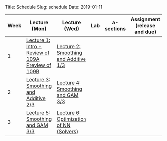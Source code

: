 Title: Schedule
Slug: schedule
Date: 2019-01-11


|﻿Week|Lecture (Mon)|Lecture (Wed)|Lab|a-sections|Assignment (release and due) |
|-----|-----|-----|-----|-----|-----|
|1|[Lecture 1: Intro + Review of 109A Preview of 109B ]({filename}/lectures/lecture1/index.md)|[Lecture 2: Smoothing and Additive 1/3]({filename}/lectures/lecture2/index.md)|[]({filename}/pages/README.md)|[]({filename}/pages/README.md)|[]({filename}/pages/README.md)|
|2|[Lecture 3: Smoothing and Additive 2/3]({filename}/lectures/lecture3/index.md)|[Lecture 4: Smoothing and GAM 3/3 ]({filename}/lectures/lecture4/index.md)|[]({filename}/pages/README.md)|[]({filename}/pages/README.md)|[]({filename}/pages/README.md)|
|3|[Lecture 5: Smoothing and GAM 3/3 ]({filename}/lectures/lecture5/index.md)|[Lecture 6: Optimization of NN (Solvers) ]({filename}/lectures/lecture6/index.md)|[]({filename}/pages/README.md)|[]({filename}/pages/README.md)|[]({filename}/pages/README.md)|
